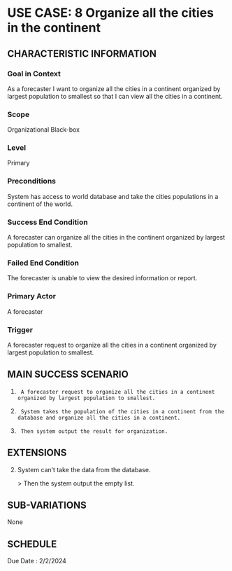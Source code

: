 # USE CASE: 8 Organize all the cities in the continent
## CHARACTERISTIC INFORMATION

### Goal in Context

As a forecaster I want to organize all the cities in a continent organized by largest population to smallest so that I can view all the cities in a continent.
### Scope

Organizational Black-box

### Level

Primary

### Preconditions

System has access to world database and take the cities populations in a continent of the world.

### Success End Condition

A forecaster can organize all the cities in the continent organized by largest population to smallest.

### Failed End Condition

The forecaster is unable to view the desired information or report.

### Primary Actor

A forecaster

### Trigger

A forecaster request to organize all the cities in a continent organized by largest population to smallest.

## MAIN SUCCESS SCENARIO

1.      A forecaster request to organize all the cities in a continent organized by largest population to smallest.
2.      System takes the population of the cities in a continent from the database and organize all the cities in a continent.
3.      Then system output the result for organization.

## EXTENSIONS

2. System can’t take the data from the database.

      ​> Then the system output the empty list.

## SUB-VARIATIONS

None

## SCHEDULE

Due Date : 2/2/2024
